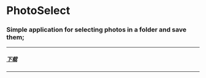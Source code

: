 # PhotoSelect
### Simple application for selecting photos in a folder and save them;
-----
##### [下载](https://github.com/Why7090/BasicMathAddIn/releases/latest)

-----

